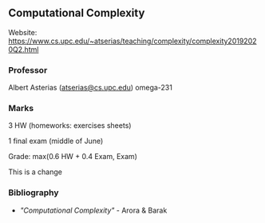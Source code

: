## Computational Complexity

Website: <https://www.cs.upc.edu/~atserias/teaching/complexity/complexity20192020Q2.html>

### Professor

Albert Asterias (atserias@cs.upc.edu) omega-231

### Marks

3 HW (homeworks: exercises sheets)

1 final exam (middle of June)

Grade: max(0.6 HW + 0.4 Exam, Exam)

This is a change

### Bibliography

- _"Computational Complexity"_ - Arora & Barak
